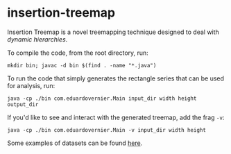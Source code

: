 # insertion-treemap

Insertion Treemap is a novel treemapping technique designed to deal with _dynamic hierarchies_.

To compile the code, from the root directory, run:

`mkdir bin; javac -d bin $(find . -name "*.java")`

To run the code that simply generates the rectangle series that can be used for analysis, run:

`java -cp ./bin com.eduardovernier.Main input_dir width height output_dir`

If you'd like to see and interact with the generated treemap, add the frag `-v`:

`java -cp ./bin com.eduardovernier.Main -v input_dir width height`

Some examples of datasets can be found [here](https://github.com/EduardoVernier/dynamic-map/tree/master/dataset).
